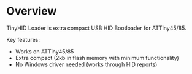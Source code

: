 Overview========TinyHID Loader is extra compact USB HID Bootloader for ATTiny45/85.Key features:- Works on ATTiny45/85- Extra compact (2kb in flash memory with minimum functionality)- No Windows driver needed (works through HID reports)